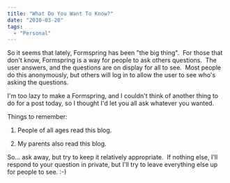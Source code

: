 ```yaml
---
title: "What Do You Want To Know?"
date: "2010-03-20"
tags:
  - "Personal"
---
```


So it seems that lately, Formspring has been "the big thing".  For those that don't know, Formspring is a way for people to ask others questions.  The user answers, and the questions are on display for all to see.  Most people do this anonymously, but others will log in to allow the user to see who's asking the questions.

I'm too lazy to make a Formspring, and I couldn't think of another thing to do for a post today, so I thought I'd let you all ask whatever you wanted.

Things to remember:

1) People of all ages read this blog.

2) My parents also read this blog.

So... ask away, but try to keep it relatively appropriate.  If nothing else, I'll respond to your question in private, but I'll try to leave everything else up for people to see. :-)
